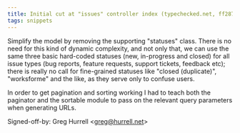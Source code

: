 ```yaml
---
title: Initial cut at "issues" controller index (typechecked.net, ff28775)
tags: snippets
---
```


Simplify the model by removing the supporting "statuses" class. There is no need for this kind of dynamic complexity, and not only that, we can use the same three basic hard-coded statuses (new, in-progress and closed) for all issue types (bug reports, feature requests, support tickets, feedback etc); there is really no call for fine-grained statuses like "closed (duplicate)", "worksforme" and the like, as they serve only to confuse users.

In order to get pagination and sorting working I had to teach both the paginator and the sortable module to pass on the relevant query parameters when generating URLs.

Signed-off-by: Greg Hurrell &lt;greg@hurrell.net&gt;
